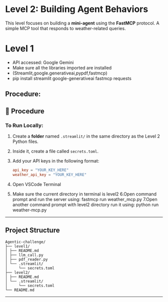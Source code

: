 # Level 2: Building Agent Behaviors

This level focuses on building a **mini-agent** using the **FastMCP** protocol. 
A simple MCP tool that responds to weather-related queries.

# Level 1
- API accessed: Google Gemini
- Make sure all the libraries imported are installed
- (Streamlit,google.generativeai,pypdf,fastmcp)
- pip install streamlit google-generativeai fastmcp requests


## Procedure:

## 🚀 Procedure

### To Run Locally:

1. Create a **folder** named `.streamlit/` in the same directory as the Level 2 Python files.

2. Inside it, create a file called `secrets.toml`.

3. Add your API keys in the following format:

   ```toml
   api_key = "YOUR_KEY_HERE"
   weather_api_key = "YOUR_KEY_HERE"

4. Open VSCode Terminal
5. Make sure the current directory in terminal is level2
6.Open command prompt and run the server using: fastmcp run weather_mcp.py
7.Open another command prompt with level2 directory run it using: python run weather-mcp.py

---
## Project Structure

```
Agentic-challenge/
├── level1/
│ ├── README.md
│ ├── llm_call.py
│ ├── pdf_reader.py
│ └── .streamlit/
│     └── secrets.toml
├── level2/
│ ├── README.md
│ └── .streamlit/
│     └── secrets.toml
└── README.md
```
---
